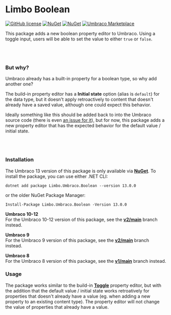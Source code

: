 # Limbo Boolean

[![GitHub license](https://img.shields.io/badge/license-MIT-blue.svg)](https://github.com/limbo-works/Limbo.Umbraco.Boolean/blob/v3/main/LICENSE.md)
[![NuGet](https://img.shields.io/nuget/vpre/Limbo.Umbraco.Boolean.svg)](https://www.nuget.org/packages/Limbo.Umbraco.Boolean/)
[![NuGet](https://img.shields.io/nuget/dt/Limbo.Umbraco.Boolean.svg)](https://www.nuget.org/packages/Limbo.Umbraco.Boolean)
[![Umbraco Marketplace](https://img.shields.io/badge/umbraco-marketplace-%233544B1)](https://marketplace.umbraco.com/package/limbo.umbraco.boolean)

This package adds a new boolean property editor to Umbraco. Using a toggle input, users will be able to set the value to either `true` or `false`.

<br /><br />

### But why?
Umbraco already has a built-in property for a boolean type, so why add another one?

The build-in property editor has a **Initial state** option (alias is `default`) for the data type, but it doesn't apply retroactively to content that doesn't already have a saved value, although one could expect this behavior.

Ideally something like this should be added back to into the Umbraco source code (there is even [an issue for it](https://github.com/umbraco/Umbraco-CMS/issues/10160)), but for now, this package adds a new property editor that has the expected behavior for the default value / initial state.

<br /><br />

### Installation

The Umbraco 13 version of this package is only available via [**NuGet**](https://www.nuget.org/packages/Limbo.Umbraco.Boolean/13.0.0). To install the package, you can use either .NET CLI:

```
dotnet add package Limbo.Umbraco.Boolean --version 13.0.0
```

or the older NuGet Package Manager:

```
Install-Package Limbo.Umbraco.Boolean -Version 13.0.0
```

**Umbraco 10-12**  
For the Umbraco 10-12 version of this package, see the [**v2/main**](https://github.com/limbo-works/Limbo.Umbraco.Boolean/tree/v10/main) branch instead.

**Umbraco 9**  
For the Umbraco 9 version of this package, see the [**v2/main**](https://github.com/limbo-works/Limbo.Umbraco.Boolean/tree/v2/main) branch instead.

**Umbraco 8**  
For the Umbraco 8 version of this package, see the [**v1/main**](https://github.com/limbo-works/Limbo.Umbraco.Boolean/tree/v1/main) branch instead.

### Usage

The package works similar to the build-in [**Toggle**](https://our.umbraco.com/Documentation/Fundamentals/Backoffice/Property-Editors/Built-in-Property-Editors/True-False/index-v8) property editor, but with the addition that the default value / initial state works retroatively for properties that doesn't already have a value (eg. when adding a new property to an existing content type). The property editor will not change the value of properties that already have a value.

